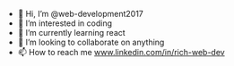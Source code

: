 - 👋 Hi, I’m @web-development2017
- 👀 I’m interested in coding
- 🌱 I’m currently learning react
- 💞️ I’m looking to collaborate on anything
- 📫 How to reach me www.linkedin.com/in/rich-web-dev


<!---
web-development2017/web-development2017 is a ✨ special ✨ repository because its `README.md` (this file) appears on your GitHub profile.
You can click the Preview link to take a look at your changes.
--->

